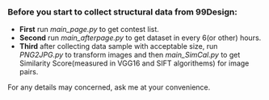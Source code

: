 ### Before you start to collect structural data from 99Design:
- **First** run *main_page.py* to get contest list.
- **Second** run *main_afterpage.py* to get dataset in every 6(or other) hours.
- **Third** after collecting data sample with acceptable size, run *PNG2JPG.py* to transform images and then *main_SimCal.py* to get Similarity Score(measured in VGG16 and SIFT algorithems) for image pairs.

For any details may concerned, ask me at your convenience.
